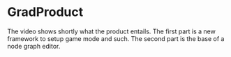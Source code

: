 # GradProduct

The video shows shortly what the product entails.
The first part is a new framework to setup game mode and such.
The second part is the base of a node graph editor.
